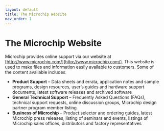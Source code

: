 ```yaml
---
layout: default
title: The Microchip Website
nav_order: 1
---
```

# The Microchip Website

Microchip provides online support via our website at [http://www.microchip.com/](http://www.microchip.com/). This website is used to make files and information easily available to customers. Some of the content available includes:

-   **Product Support** – Data sheets and errata, application notes and sample programs, design resources, user’s guides and hardware support documents, latest software releases and archived software
-   **General Technical Support** – Frequently Asked Questions \(FAQs\), technical support requests, online discussion groups, Microchip design partner program member listing
-   **Business of Microchip** – Product selector and ordering guides, latest Microchip press releases, listing of seminars and events, listings of Microchip sales offices, distributors and factory representatives

